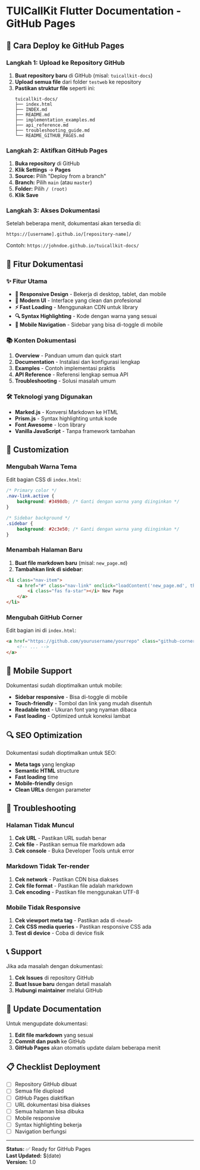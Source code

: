 # TUICallKit Flutter Documentation - GitHub Pages

## 🚀 Cara Deploy ke GitHub Pages

### Langkah 1: Upload ke Repository GitHub

1. **Buat repository baru** di GitHub (misal: `tuicallkit-docs`)
2. **Upload semua file** dari folder `testweb` ke repository
3. **Pastikan struktur file** seperti ini:
   ```
   tuicallkit-docs/
   ├── index.html
   ├── INDEX.md
   ├── README.md
   ├── implementation_examples.md
   ├── api_reference.md
   ├── troubleshooting_guide.md
   └── README_GITHUB_PAGES.md
   ```

### Langkah 2: Aktifkan GitHub Pages

1. **Buka repository** di GitHub
2. **Klik Settings** → **Pages**
3. **Source:** Pilih "Deploy from a branch"
4. **Branch:** Pilih `main` (atau `master`)
5. **Folder:** Pilih `/ (root)`
6. **Klik Save**

### Langkah 3: Akses Dokumentasi

Setelah beberapa menit, dokumentasi akan tersedia di:
```
https://[username].github.io/[repository-name]/
```

Contoh: `https://johndoe.github.io/tuicallkit-docs/`

## 📖 Fitur Dokumentasi

### ✨ Fitur Utama
- **📱 Responsive Design** - Bekerja di desktop, tablet, dan mobile
- **🎨 Modern UI** - Interface yang clean dan profesional
- **⚡ Fast Loading** - Menggunakan CDN untuk library
- **🔍 Syntax Highlighting** - Kode dengan warna yang sesuai
- **📱 Mobile Navigation** - Sidebar yang bisa di-toggle di mobile

### 📚 Konten Dokumentasi
1. **Overview** - Panduan umum dan quick start
2. **Documentation** - Instalasi dan konfigurasi lengkap
3. **Examples** - Contoh implementasi praktis
4. **API Reference** - Referensi lengkap semua API
5. **Troubleshooting** - Solusi masalah umum

### 🛠️ Teknologi yang Digunakan
- **Marked.js** - Konversi Markdown ke HTML
- **Prism.js** - Syntax highlighting untuk kode
- **Font Awesome** - Icon library
- **Vanilla JavaScript** - Tanpa framework tambahan

## 🔧 Customization

### Mengubah Warna Tema
Edit bagian CSS di `index.html`:

```css
/* Primary color */
.nav-link.active {
    background: #3498db; /* Ganti dengan warna yang diinginkan */
}

/* Sidebar background */
.sidebar {
    background: #2c3e50; /* Ganti dengan warna yang diinginkan */
}
```

### Menambah Halaman Baru
1. **Buat file markdown baru** (misal: `new_page.md`)
2. **Tambahkan link di sidebar**:

```html
<li class="nav-item">
    <a href="#" class="nav-link" onclick="loadContent('new_page.md', this)">
        <i class="fas fa-star"></i> New Page
    </a>
</li>
```

### Mengubah GitHub Corner
Edit bagian ini di `index.html`:

```html
<a href="https://github.com/yourusername/yourrepo" class="github-corner">
    <!-- ... -->
</a>
```

## 📱 Mobile Support

Dokumentasi sudah dioptimalkan untuk mobile:
- **Sidebar responsive** - Bisa di-toggle di mobile
- **Touch-friendly** - Tombol dan link yang mudah disentuh
- **Readable text** - Ukuran font yang nyaman dibaca
- **Fast loading** - Optimized untuk koneksi lambat

## 🔍 SEO Optimization

Dokumentasi sudah dioptimalkan untuk SEO:
- **Meta tags** yang lengkap
- **Semantic HTML** structure
- **Fast loading** time
- **Mobile-friendly** design
- **Clean URLs** dengan parameter

## 🐛 Troubleshooting

### Halaman Tidak Muncul
1. **Cek URL** - Pastikan URL sudah benar
2. **Cek file** - Pastikan semua file markdown ada
3. **Cek console** - Buka Developer Tools untuk error

### Markdown Tidak Ter-render
1. **Cek network** - Pastikan CDN bisa diakses
2. **Cek file format** - Pastikan file adalah markdown
3. **Cek encoding** - Pastikan file menggunakan UTF-8

### Mobile Tidak Responsive
1. **Cek viewport meta tag** - Pastikan ada di `<head>`
2. **Cek CSS media queries** - Pastikan responsive CSS ada
3. **Test di device** - Coba di device fisik

## 📞 Support

Jika ada masalah dengan dokumentasi:

1. **Cek Issues** di repository GitHub
2. **Buat Issue baru** dengan detail masalah
3. **Hubungi maintainer** melalui GitHub

## 🔄 Update Documentation

Untuk mengupdate dokumentasi:

1. **Edit file markdown** yang sesuai
2. **Commit dan push** ke GitHub
3. **GitHub Pages** akan otomatis update dalam beberapa menit

## 📋 Checklist Deployment

- [ ] Repository GitHub dibuat
- [ ] Semua file diupload
- [ ] GitHub Pages diaktifkan
- [ ] URL dokumentasi bisa diakses
- [ ] Semua halaman bisa dibuka
- [ ] Mobile responsive
- [ ] Syntax highlighting bekerja
- [ ] Navigation berfungsi

---

**Status:** ✅ Ready for GitHub Pages  
**Last Updated:** $(date)  
**Version:** 1.0 